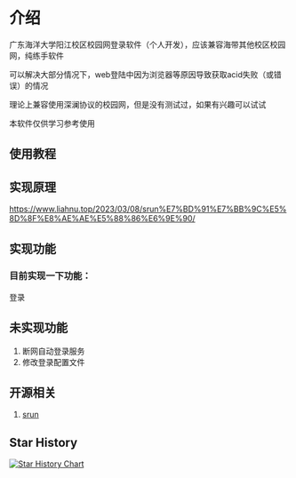 # 介绍
广东海洋大学阳江校区校园网登录软件（个人开发），应该兼容海带其他校区校园网，纯练手软件

可以解决大部分情况下，web登陆中因为浏览器等原因导致获取acid失败（或错误）的情况

理论上兼容使用深澜协议的校园网，但是没有测试过，如果有兴趣可以试试

本软件仅供学习参考使用

## 使用教程



## 实现原理

https://www.liahnu.top/2023/03/08/srun%E7%BD%91%E7%BB%9C%E5%8D%8F%E8%AE%AE%E5%88%86%E6%9E%90/

## 实现功能
### 目前实现一下功能：
登录

## 未实现功能
1. 断网自动登录服务
2. 修改登录配置文件


## 开源相关
1. [srun](https://github.com/zu1k/srun)

## Star History

[![Star History Chart](https://api.star-history.com/svg?repos=1328411791/GDOUYJ_Internet_Client&type=Date)](https://star-history.com/#1328411791/GDOUYJ_Internet_Client&Date)


